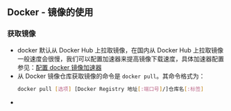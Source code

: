 ## Docker - 镜像的使用

### 获取镜像
- docker 默认从 Docker Hub 上拉取镜像，在国内从 Docker Hub 上拉取镜像一般速度会很慢，我们可以配置加速器来提高镜像下载速度，具体加速器配置参见：[配置 docker 镜像加速器](./docker-image-accelerator-installation.md)
- 从 Docker 镜像仓库获取镜像的命令是 `docker pull`。其命令格式为：
  ``` bash
  docker pull [选项] [Docker Registry 地址[:端口号]/]仓库名[:标签]
  ```
- 
